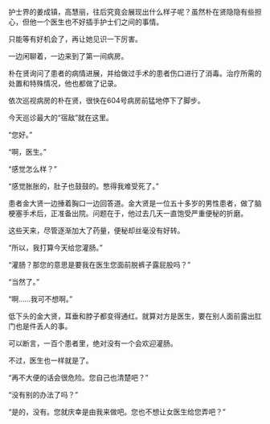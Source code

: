 护士界的姜成镇，高慧丽，往后究竟会展现出什么样子呢？虽然朴在贤隐隐有些担心，但他一个医生也不好插手护士们之间的事情。

只能等有好机会了，再让她见识一下厉害。

一边闲聊着，一边来到了第一间病房。

朴在贤询问了患者的病情进展，并给做过手术的患者伤口进行了消毒。治疗所需的处置和特殊情况，他也都做了记录。

依次巡视病房的朴在贤，很快在604号病房前猛地停下了脚步。

今天巡诊最大的“宿敌”就在这里。

“您好。”

“啊，医生。”

“感觉怎么样？”

“感觉胀胀的，肚子也鼓鼓的。憋得我难受死了。”

患者金大贤一边捶着胸口一边回答道。金大贤是一位五十多岁的男性患者，做了脑梗塞手术后，正准备出院。问题在于，他过去几天一直饱受严重便秘的折磨。

这些天来，尽管逐渐加大了药量，便秘却丝毫没有好转。

“所以，我打算今天给您灌肠。”

“灌肠？那您的意思是要我在医生您面前脱裤子露屁股吗？”

“当然了。”

“啊……我可不想啊。”

低下头的金大贤，耳垂和脖子都变得通红。就算对方是医生，要在别人面前露出肛门也是件丢人的事。

可以断言，一百个患者里，绝对没有一个会欢迎灌肠。

不过，医生也一样就是了。

“再不大便的话会很危险。您自己也清楚吧？”

“没有别的办法了吗？”

“是的，没有。您就庆幸是由我来做吧。您也不想让女医生给您弄吧？”